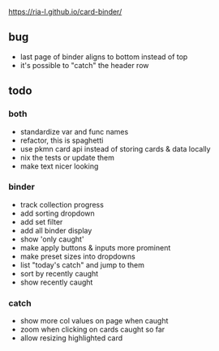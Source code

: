 https://ria-l.github.io/card-binder/

## bug

- last page of binder aligns to bottom instead of top
- it's possible to "catch" the header row

## todo

### both

- standardize var and func names
- refactor, this is spaghetti
- use pkmn card api instead of storing cards & data locally
- nix the tests or update them
- make text nicer looking

### binder

- track collection progress
- add sorting dropdown
- add set filter
- add all binder display
- show 'only caught'
- make apply buttons & inputs more prominent
- make preset sizes into dropdowns
- list "today's catch" and jump to them
- sort by recently caught
- show recently caught

### catch

- show more col values on page when caught
- zoom when clicking on cards caught so far
- allow resizing highlighted card
